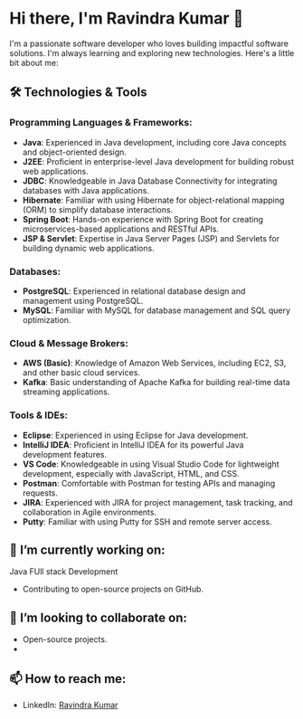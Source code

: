 # Hi there, I'm Ravindra Kumar 👋

I'm a passionate software developer who loves building impactful software solutions. I'm always learning and exploring new technologies. Here's a little bit about me:

## 🛠️ Technologies & Tools

### **Programming Languages & Frameworks:**
- **Java**: Experienced in Java development, including core Java concepts and object-oriented design.
- **J2EE**: Proficient in enterprise-level Java development for building robust web applications.
- **JDBC**: Knowledgeable in Java Database Connectivity for integrating databases with Java applications.
- **Hibernate**: Familiar with using Hibernate for object-relational mapping (ORM) to simplify database interactions.
- **Spring Boot**: Hands-on experience with Spring Boot for creating microservices-based applications and RESTful APIs.
- **JSP & Servlet**: Expertise in Java Server Pages (JSP) and Servlets for building dynamic web applications.

### **Databases:**
- **PostgreSQL**: Experienced in relational database design and management using PostgreSQL.
- **MySQL**: Familiar with MySQL for database management and SQL query optimization.

### **Cloud & Message Brokers:**
- **AWS (Basic)**: Knowledge of Amazon Web Services, including EC2, S3, and other basic cloud services.
- **Kafka**: Basic understanding of Apache Kafka for building real-time data streaming applications.

### **Tools & IDEs:**
- **Eclipse**: Experienced in using Eclipse for Java development.
- **IntelliJ IDEA**: Proficient in IntelliJ IDEA for its powerful Java development features.
- **VS Code**: Knowledgeable in using Visual Studio Code for lightweight development, especially with JavaScript, HTML, and CSS.
- **Postman**: Comfortable with Postman for testing APIs and managing requests.
- **JIRA**: Experienced with JIRA for project management, task tracking, and collaboration in Agile environments.
- **Putty**: Familiar with using Putty for SSH and remote server access.



## 🔭 I’m currently working on:
Java FUll stack Development 
- Contributing to open-source projects on GitHub.

## 👯 I’m looking to collaborate on:
- Open-source projects.
- 
## 📫 How to reach me:
- LinkedIn: [Ravindra Kumar](linkedin.com/in/ravindra-kumar-3854851a7)
